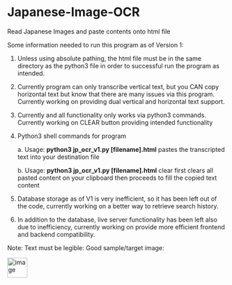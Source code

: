 # Japanese-Image-OCR
Read Japanese Images and paste contents onto html file

Some information needed to run this program as of Version 1:

1. Unless using absolute pathing, the html file must be in the same directory as the python3 file in order to successful run the program as intended.
2. Currently program can only transcribe vertical text, but you CAN copy horizontal text but know that there are many issues via this program. Currently working on providing dual vertical and horizontal text support.
3. Currently and all functionality only works via python3 commands. Currently working on CLEAR button providing intended functionality
4. Python3 shell commands for program

	a. Usage: **python3 jp_ocr_v1.py [filename].html** pastes the transcripted text into your 			destination file

	b. Usage: **python3 jp_ocr_v1.py [filename].html** clear first clears all pasted content on 		your clipboard then proceeds to fill the copied text content

5. Database storage as of V1 is very inefficient, so it has been left out of the code, currently working on a better way to retrieve search history.
6. In addition to the database, live server functionality has been left also due to inefficiency, currently working on provide more efficient frontend and backend compatibility.

Note: Text must be legible:
Good sample/target image:

<img width="46" alt="image" src="https://github.com/user-attachments/assets/e2fd22d9-e943-4947-a2c6-4b682a55f0b5">

